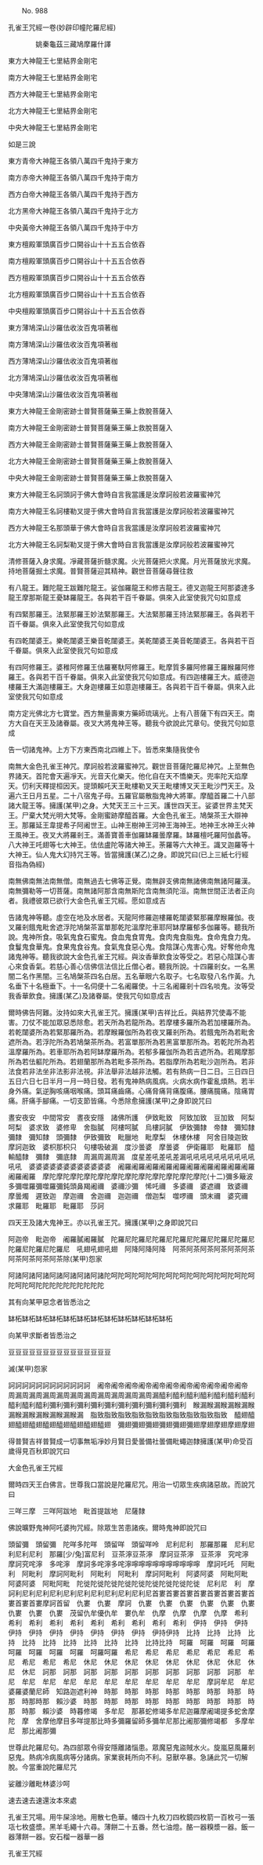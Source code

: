 ﻿　　No. 988

孔雀王咒經一卷(妙辟印幢陀羅尼經)

　　　　姚秦龜茲三藏鳩摩羅什譯


東方大神龍王七里結界金剛宅

南方大神龍王七里結界金剛宅

西方大神龍王七里結界金剛宅

北方大神龍王七里結界金剛宅

中央大神龍王七里結界金剛宅

如是三說

東方青帝大神龍王各領八萬四千鬼持于東方

南方赤帝大神龍王各領八萬四千鬼持于南方

西方白帝大神龍王各領八萬四千鬼持于西方

北方黑帝大神龍王各領八萬四千鬼持于北方

中央黃帝大神龍王各領八萬四千鬼持于中方

東方檀殿軍頭廣百步口開谷山十十五五合依吞

南方檀殿軍頭廣百步口開谷山十十五五合依吞

西方檀殿軍頭廣百步口開谷山十十五五合依吞

北方檀殿軍頭廣百步口開谷山十十五五合依吞

中央檀殿軍頭廣百步口開谷山十十五五合依吞

東方薄鳩深山沙羅佉收汝百鬼項著枷

南方薄鳩深山沙羅佉收汝百鬼項著枷

西方薄鳩深山沙羅佉收汝百鬼項著枷

北方薄鳩深山沙羅佉收汝百鬼項著枷

中央薄鳩深山沙羅佉收汝百鬼項著枷

東方大神龍王金剛密跡士普賢菩薩藥王藥上救脫菩薩入

南方大神龍王金剛密跡士普賢菩薩藥王藥上救脫菩薩入

西方大神龍王金剛密跡士普賢菩薩藥王藥上救脫菩薩入

北方大神龍王金剛密跡士普賢菩薩藥王藥上救脫菩薩入

中央大神龍王金剛密跡士普賢菩薩藥王藥上救脫菩薩入

東方大神龍王名訶頭訶于佛大會時自言我當護是汝摩訶般若波羅蜜神咒

南方大神龍王名訶樓勒叉提于佛大會時自言我當護是汝摩訶般若波羅蜜神咒

西方大神龍王名那頭華于佛大會時自言我當護是汝摩訶般若波羅蜜神咒

北方大神龍王名訶梨勒叉提于佛大會時自言我當護是汝摩訶般若波羅蜜神咒

清修菩薩入身求魔。凈藏菩薩折髓求魔。火光菩薩把火求魔。月光菩薩放光求魔。持地菩薩掘土求魔。普賢菩薩迎其精神。觀世音菩薩尋聲往救

有八龍王。難陀龍王跋難陀龍王。娑伽羅龍王和修吉龍王。德叉迦龍王阿那婆達多龍王摩那斯龍王憂缽羅龍王。各與若干百千眷屬。俱來入此室使我咒句如意成

有四緊那羅王。法緊那羅王妙法緊那羅王。大法緊那羅王持法緊那羅王。各與若干百千眷屬。俱來入此室使我咒句如意成

有四乾闥婆王。樂乾闥婆王樂音乾闥婆王。美乾闥婆王美音乾闥婆王。各與若干百千眷屬。俱來入此室使我咒句如意成

有四阿修羅王。婆稚阿修羅王佉羅騫馱阿修羅王。毗摩質多羅阿修羅王羅睺羅阿修羅王。各與若干百千眷屬。俱來入此室使我咒句如意成。有四迦樓羅王大。威德迦樓羅王大滿迦樓羅王。大身迦樓羅王如意迦樓羅王。各與若干百千眷屬。俱來入此室使我咒句如意成

南方定光佛北方七寶堂。西方無量壽東方藥師琉璃光。上有八菩薩下有四天王。南方大自在天王及諸眷屬。夜叉大將鬼神王等。聽我今欲說此咒章句。使我咒句如意成

告一切諸鬼神。上方下方東西南北四維上下。皆悉來集隨我使令

南無大金色孔雀王神咒。摩訶般若波羅蜜神咒。觀世音菩薩陀羅尼神咒。上至無色界諸天。首陀會天遍凈天。光音天化樂天。他化自在天不憍樂天。兜率陀天焰摩天。忉利天釋提桓因天。提頭賴吒天王毗樓勒叉天王毗樓博叉天王毗沙門天王。及遍六王日月五星。二十八宿鬼子母。五羅官屬散脂鬼神大將軍。摩醯首羅二十八部諸大龍王等。擁護(某甲)之身。大梵天王三十三天。護世四天王。娑婆世界主梵天王。尸棄大梵光明大梵等。金剛蜜跡摩醯首羅。大金色孔雀王。鳩槃茶王大辯神王。那羅延王韋提希子阿阇世王。山神王樹神王河神王海神王。地神王水神王火神王風神王。夜叉大將羅剎王。滿善寶善車伽羅缽羅曇摩羅。缽羅檀吒羅阿伽蠡等。八大神王吒翅等七大神王。佉佉盧陀等諸大神王。荼羅等六大神王。識叉迦羅等十大神王。仙人鬼大幻持咒王等。皆當擁護(某乙)之身。即說咒曰(已上三紙七行經音指為偽經)

南無佛南無法南無僧。南無過去七佛等正覺。南無辟支佛南無諸佛南無諸阿羅漢。南無彌勒等一切菩薩。南無諸阿那含南無斯陀含南無須陀洹。南無世間正法者正向者。我禮彼眾已欲行大金色孔雀王咒經。愿如意成吉

告諸鬼神等聽。虛空在地及水居者。天龍阿修羅迦樓羅乾闥婆緊那羅摩睺羅伽。夜叉羅剎餓鬼毗舍遮浮陀鳩槃茶富單那乾陀溫摩陀車耶阿缽摩羅郁多伽羅等。聽我所說。鬼神所食。吸氣鬼食石蜜鬼。食血鬼食胃鬼。食肉鬼食脂鬼。食命鬼食力鬼。食鬘鬼食華鬼。食果鬼食谷鬼。食氣鬼食惡心鬼。食陰謀心鬼害心鬼。好奪他命鬼諸鬼神等。聽我欲說大金色孔雀王咒經。與汝香華飲食汝等受之。若惡心陰謀心害心來食香氣。若慈心善心信佛信法信比丘僧心者。聽我所說。十四羅剎女。一名黑闇二名作黑闇。三名鳩槃茶四名白居。五名華眼六名取子。七名取發八名作黃。九名垂下十名極垂下。十一名伺便十二名阇羅使。十三名阇羅剎十四名啖鬼。汝等受我香華飲食。擁護(某乙)及諸眷屬。使我咒句如意成吉

爾時佛告阿難。汝持如來大孔雀王咒。擁護(某甲)吉祥比丘。與結界咒使毒不能害。刀仗不能加眾惡悉除愈。若天所為若龍所為。若摩樓多羅所為若加樓羅所為。若乾闥婆所為若緊那羅所為。若摩睺羅伽所為若夜叉羅剎所為。若餓鬼所為若毗舍遮所為。若浮陀所為若鳩槃茶所為。若富單那所為若黑富單那所為。若乾陀所為若溫摩羅所為。若車耶所為若阿缽摩羅所為。若郁多羅伽所為若吉遮所為。若羯摩那所為若佉軀陀所為。若翅蘭那所為若毗多茶所為。若脂摩所為若毗沙迦所為。若非法食若非法坐非法影非法視。非法舉非法越非法觸。若有熱病一日二日。三日四日五日六日七日半月一月一時日發。若有鬼神熱病風病。火病水病作霍亂煩熱。若半身外痛。氣逆胸咳痛咽喉痛。頭耳痛齒痛。心痛脅痛背痛腹痛。腰痛臗痛。陰痛胃痛。肝痛手腳痛。一切支節皆痛。今悉除愈擁護(某甲)之身即說咒曰

晝安夜安　中間常安　晝夜安隱　諸佛所護　伊致毗致　阿致加致　豆加致　阿梨呵梨　婆求致　婆修卑　舍脂膩　阿樓呵膩　烏樓訶膩　伊致彌隸　帝隸　彌知隸　彌隸　彌知隸　頭彌隸　伊致彌致　毗臘地　毗摩梨　休樓休樓　阿舍目陵迦致　摩訶迦致　婆枳那枳只　句樓吸破漏　度沙曇婆　摩曇婆　伊衛羅耶　毗羅耶　醯輸醯隸　彌隸　彌底隸　周漏周漏周漏　度星差吼差吼差漏吼吼吼吼吼吼吼吼吼吼吼吼　婆婆婆婆婆婆婆婆婆婆婆婆　阇羅阇羅阇羅阇羅阇羅阇羅阇羅阇羅阇羅阇羅阇羅阇羅　摩陀摩陀摩陀摩陀摩陀摩陀摩陀摩陀摩陀摩陀摩陀摩陀(十二)彌多簸波多彌噬羅彌噬羅彌鈍頭鼻羯阇禰　婆禰沙彌　悕吒禰　多婆禰　婆遮禰　致婆禰　摩曇燭　遲致迦　摩迦禰　舍迦禰　迦迦禰　僧迦梨　噬啰禰　頭末禰　婆究禰　求羅耶　毗羅耶　毗羅耶　莎訶

四天王及諸大鬼神王。亦以孔雀王咒。擁護(某甲)之身即說咒曰

阿迦帝　毗迦帝　阇羅膩阇羅膩　陀羅尼陀羅尼陀羅尼陀羅尼陀羅尼陀羅尼陀羅尼陀羅尼陀羅尼陀羅尼　吼翅吼翅吼翅　阿降阿降阿降　阿茶阿茶阿茶阿茶阿茶阿茶阿茶阿茶阿茶阿茶除(某甲)怨家

阿諸阿諸阿諸阿諸阿諸阿諸阿諸陀呵陀呵陀呵陀呵陀呵陀呵陀呵陀呵陀呵陀呵陀呵陀呵陀呵陀陀陀陀陀陀陀陀陀陀

其有向某甲惡念者皆悉治之

缽柘缽柘缽柘缽柘缽柘缽柘缽柘缽柘缽柘缽柘缽柘缽柘

向某甲求斷者皆悉治之

豆豆豆豆豆豆豆豆豆豆豆豆豆豆豆

滅(某甲)怨家

訶訶訶訶訶訶訶訶訶訶訶訶　阇帝阇帝阇帝阇帝阇帝阇帝阇帝阇帝阇帝阇帝阇帝　周漏周漏周漏周漏周漏周漏周漏周漏周漏周漏周漏醯利醯利醯利醯利醯利醯利醯利醯利醯利醯利彌利彌利彌利彌利彌利彌利彌利彌利彌利彌利　睺漏睺漏睺漏睺漏睺漏睺漏睺漏睺漏睺漏睺漏　脂致脂致脂致脂致脂致脂致脂致脂致脂致脂致　醯翅醯翅醯翅醯翅醯翅醯翅醯翅醯翅醯翅　彌翅彌翅彌翅彌翅彌翅彌翅摩翅摩翅摩翅摩翅

得普賢吉祥普賢成一切事無垢凈妙月賢日愛曇備社曇備毗蠅迦隸擁護(某甲)命受百歲得見百秋即說咒曰

大金色孔雀王咒經

爾時四天王白佛言。世尊我口當說是陀羅尼咒。用治一切眾生疾病諸惡故。而說咒曰

三咩三摩　三咩阿跋地　毗首提跋地　尼薩隸

佛說曠野鬼神阿吒婆拘咒經。除眾生苦患諸疾。爾時鬼神即說咒曰

頭留彌　頭留彌　陀咩多陀咩　頭留咩　頭留咩呤　尼利尼利　那羅那羅　尼利尼利尼利尼利　那羅[少/兔]富尼利　豆茶濘豆茶濘　摩訶豆茶濘　豆茶濘　究咤濘　摩訶究咤濘　多咤濘　摩訶多咤濘多咤濘嚀嚀嚀嚀嚀嚀嚀嚀嚀嚀　摩訶吒吒　阿毗利　阿毗利　摩訶阿毗利　阿毗利　阿毗利　摩訶阿毗利　阿婆阿婆　阿毗阿毗　阿婆阿婆　阿毗阿毗　陀徙陀徙陀徙陀徙陀徙陀徙陀徙陀徙陀徙　尼利尼　利　摩訶利尼利尼利尼利尼利尼利尼利尼利尼利尼利尼首婁首婁首婁首婁首婁首婁首婁首婁首婁首婁摩訶首留　仇婁　仇婁　摩訶　仇婁　仇婁　仇婁　仇婁　仇婁　仇婁　仇婁　仇婁　仇婁　茂留仇牟優仇牟　婁仇牟　仇摩　仇摩　仇摩　仇摩　希利　希利　希利　希利　希利　希利　希利　希利　希利　希利　伊持　伊持　伊持　伊持　伊持　伊持　伊持　伊持　伊持　伊持　伊持伊持　比持　比持　比持　比持　比持　比持　比持　比持　比持　比持　比持比持　呵羅　呵羅　呵羅　呵羅　呵羅　呵羅　呵羅　呵羅　呵羅呵羅　希尼　希尼　希尼　希尼　希尼　希尼　希尼　希尼　希尼　希尼　休尼　休尼　休尼　休尼　休尼　休尼　休尼　休尼　休尼　休尼　訶那　訶那　訶那　訶那　訶那　訶那　訶那　訶那　訶那　訶那　牟尼　牟尼　牟尼　牟尼　牟尼　牟尼　牟尼　牟尼　牟尼　牟尼　摩訶牟尼　牟尼　婆羅婆蘭尼師　知路迦遮利神　時那　時那　時那　時那　時那　時那　時那　時那　時那時那　賴沙婆　時那　時那　時那　時那　時那　時那　時那　時那　時那　時那　賴沙婆　時暮修竭　多牟尼　那慕蛇修竭多牟尼迦羅摩阇竭提多蛇舍摩陀　摩　舍摩他摩目多咩提那比時多彌羅留師多彌牟尼那比阇那彌修竭都　多摩牟尼　那比阇那彌

世尊此陀羅尼句。為四部眾令得安隱離諸惱患。眾魔惡鬼盜賊水火。旋嵐惡風羅剎惡鬼。熱病冷病風病等分諸病。家業衰耗所向不利。惡獸卒暴。急誦此咒一切解脫。今當重說陀羅尼咒

娑離沙離毗林婆沙呵

速去速去速還汝本來處

孔雀王咒場。用牛屎涂地。用散七色華。幡四十九枚刀四枚鏡四枚箭一百枚弓一張瓨七枚盛漿。黑羊毛繩十六尋。薄餅二十五番。然七油燈。酪一器糗漿一器。飯一器薄餅一器。安石榴一器華一器

孔雀王咒經
